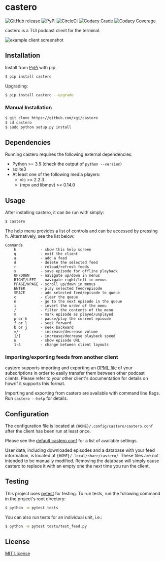 # castero

[![GitHub release](https://img.shields.io/github/release/xgi/castero.svg)](https://github.com/xgi/castero/releases) [![PyPI](https://img.shields.io/pypi/v/castero.svg)](https://pypi.org/project/castero) [![CircleCI](https://circleci.com/gh/xgi/castero/tree/master.svg?style=svg)](https://circleci.com/gh/xgi/castero/tree/master) [![Codacy Grade](https://api.codacy.com/project/badge/Grade/f67d09d07b1d4d1aa1c97db3cbed5d1f)](https://www.codacy.com/app/xgi/castero) [![Codacy Coverage](https://api.codacy.com/project/badge/Coverage/f67d09d07b1d4d1aa1c97db3cbed5d1f)](https://www.codacy.com/app/xgi/castero)

castero is a TUI podcast client for the terminal.

![example client screenshot](https://raw.githubusercontent.com/xgi/castero/master/res/client_example.png)

## Installation

Install from [PyPi](https://pypi.org/project/castero) with pip:

```bash
$ pip install castero
```

Upgrading:

```bash
$ pip install castero --upgrade
```

### Manual Installation

```bash
$ git clone https://github.com/xgi/castero
$ cd castero
$ sudo python setup.py install
```

## Dependencies

Running castero requires the following external dependencies:

* Python >= 3.5 (check the output of ``python --version``)
* sqlite3
* At least one of the following media players:
  * vlc >= 2.2.3
  * (mpv and libmpv) >= 0.14.0
  
## Usage

After installing castero, it can be run with simply:

```bash
$ castero
```

The help menu provides a list of controls and can be accessed by pressing
<kbd>h</kbd>. Alternatively, see the list below:

```text
Commands
    h           - show this help screen
    q           - exit the client
    a           - add a feed
    d           - delete the selected feed
    r           - reload/refresh feeds
    s           - save episode for offline playback
    UP/DOWN     - navigate up/down in menus
    RIGHT/LEFT  - navigate right/left in menus
    PPAGE/NPAGE - scroll up/down in menus
    ENTER       - play selected feed/episode
    SPACE       - add selected feed/episode to queue
    c           - clear the queue
    n           - go to the next episode in the queue
    i           - invert the order of the menu
    /           - filter the contents of the menu
    m           - mark episode as played/unplayed
    p or k      - pause/play the current episode
    f or l      - seek forward
    b or j      - seek backward
    =/-         - increase/decrease volume
    ]/[         - increase/decrease playback speed
    u           - show episode URL
    1-4         - change between client layouts
```

### Importing/exporting feeds from another client

castero supports importing and exporting an [OPML file](https://en.wikipedia.org/wiki/OPML)
of your subscriptions in order to easily transfer them between other podcast
clients. Please refer to your other client's documentation for details on
how/if it supports this format.

Importing and exporting from castero are available with command line flags.
Run `castero --help` for details.

## Configuration

The configuration file is located at `{HOME}/.config/castero/castero.conf`
after the client has been run at least once.

Please see the [default castero.conf](https://github.com/xgi/castero/blob/master/castero/templates/castero.conf)
for a list of available settings.

User data, including downloaded episodes and a database with your feed
information, is located at `{HOME}/.local/share/castero/`. These files are not
intended to be manually modified. Removing the database will simply cause
castero to replace it with an empty one the next time you run the client.

## Testing

This project uses [pytest](https://pytest.org) for testing. To run tests, run
the following command in the project's root directory:

```bash
$ python -m pytest tests
```

You can also run tests for an individual unit, i.e.:

```bash
$ python -m pytest tests/test_feed.py
```

## License

[MIT License](https://github.com/xgi/castero/blob/master/LICENSE.txt)